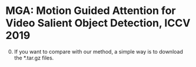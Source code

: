 # MGA: Motion Guided Attention for Video Salient Object Detection, ICCV 2019

0. If you want to compare with our method, a simple way is to download the \*.tar.gz files.
